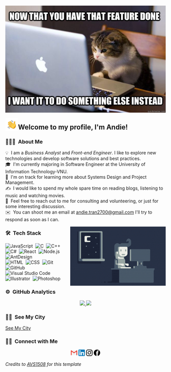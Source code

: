 ![Andie Banner](./assets/Andie_Banner.png)

<img alt="Night Coding" src="./assets/Hand%20Wave.gif" width='40' align="left"/><h2>Welcome to my profile, I'm <b>Andie</b>!</h2>

### 👨🏻‍💻 &nbsp;About Me

💡 &nbsp;I am a <i>Business Analyst</i> and <i>Front-end Engineer</i>. I like to explore new technologies and develop software solutions and best practices.\
🎓 &nbsp;I'm currently majoring in Software Engineer at the University of Information Technology-VNU.\
🌱 &nbsp;I'm on track for learning more about Systems Design and Project Management.\
✍️ &nbsp;I would like to spend my whole spare time on reading blogs, listening to music and watching movies.\
💬 &nbsp;Feel free to reach out to me for consulting and volunteering, or just for some interesting discussion.\
✉️ &nbsp;You can shoot me an email at andie.tran2700@gmail.com I'll try to respond as soon as I can.

<img alt="Night Coding" src="https://raw.githubusercontent.com/AVS1508/AVS1508/master/assets/Night-Coding.gif" align="right"/>

### 🛠 &nbsp;Tech Stack

![JavaScript](https://img.shields.io/badge/-JavaScript-05122A?style=flat&logo=javascript)&nbsp;
![C](https://img.shields.io/badge/-C-05122A?style=flat&logo=C&logoColor=A8B9CC)&nbsp;
![C++](https://img.shields.io/badge/-C++-05122A?style=flat&logo=C%2B%2B&logoColor=00599C)&nbsp;
![C#](https://img.shields.io/badge/-C%23-orange)&nbsp;
![React](https://img.shields.io/badge/-React-05122A?style=flat&logo=react)&nbsp;
![Node.js](https://img.shields.io/badge/-Node.js-05122A?style=flat&logo=node.js)&nbsp;
![AntDesign](https://img.shields.io/badge/-Bootstrap-05122A?style=flat&logo=bootstrap&logoColor=563D7C)\
![HTML](https://img.shields.io/badge/-HTML-05122A?style=flat&logo=HTML5)&nbsp;
![CSS](https://img.shields.io/badge/-CSS-05122A?style=flat&logo=CSS3&logoColor=1572B6)&nbsp;
![Git](https://img.shields.io/badge/-Git-05122A?style=flat&logo=git)&nbsp;
![GitHub](https://img.shields.io/badge/-GitHub-05122A?style=flat&logo=github)&nbsp;
![Visual Studio Code](https://img.shields.io/badge/-Visual%20Studio%20Code-05122A?style=flat&logo=visual-studio-code&logoColor=007ACC)&nbsp;
![Illustrator](https://img.shields.io/badge/-Illustrator-05122A?style=flat&logo=adobe-illustrator)&nbsp;
![Photoshop](https://img.shields.io/badge/-Photoshop-05122A?style=flat&logo=adobe-photoshop)&nbsp;

### ⚙️ &nbsp;GitHub Analytics

<p align="center">
<a href="https://github.com/AVS1508">
  <img height="180em" src="https://github-readme-stats-eight-theta.vercel.app/api?username=thienan200801&show_icons=true&theme=algolia&include_all_commits=true&count_private=true"/>
  <img height="180em" src="https://github-readme-stats-eight-theta.vercel.app/api/top-langs/?username=thienan200801&layout=compact&langs_count=8&theme=algolia"/>
</a>
</p>

### 🤝🏻 &nbsp;See My City

<a href="https://honzaap.github.io/GithubCity/?name=thienan200801&year=2022">See My City</a>

### 🤝🏻 &nbsp;Connect with Me

<p align="center">
<a href="https://myaccount.google.com/u/4/?utm_source=OGB&tab=mk&utm_medium=app&pli=1"><img src="./assets/gmail.png" width="20px" height="20px"/></a>
<a href="https://www.linkedin.com/in/bao-an-tran-ba0905230"><img src="./assets/linkedin.png" width="20px" height="20px"/></a>
<a href="https://www.instagram.com/andie_1219/"><img src="./assets/ig.png" width="20px" height="20px"/></a>
<a href="https://www.facebook.com/thienannef"><img src="./assets/fb.png" width="20px" height="20px"/></a>
</p>

<p><i>Credits to <a href="https://github.com/AVS1508">AVS1508</a> for this template </i></p>
